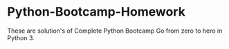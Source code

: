 # Python-Bootcamp-Homework

These are solution's of Complete Python Bootcamp Go from zero to hero in Python 3.
